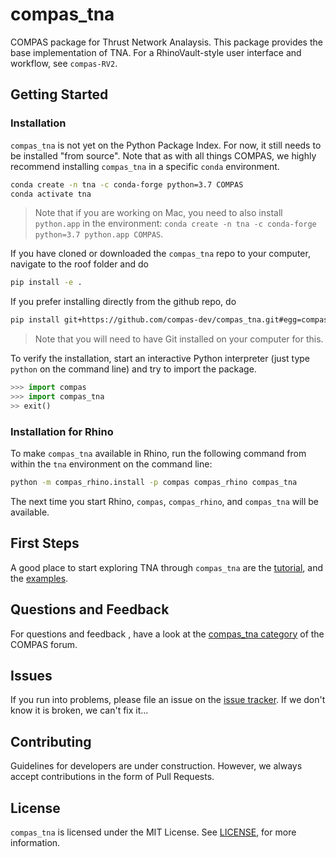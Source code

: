 # compas_tna

COMPAS package for Thrust Network Analaysis. This package provides the base implementation of TNA. For a RhinoVault-style user interface and workflow, see `compas-RV2`.

## Getting Started

### Installation

`compas_tna` is not yet on the Python Package Index. For now, it still needs to be installed "from source". Note that as with all things COMPAS, we highly recommend installing `compas_tna` in a specific `conda` environment.

```bash
conda create -n tna -c conda-forge python=3.7 COMPAS
conda activate tna
```

> Note that if you are working on Mac, you need to also install `python.app` in the environment: `conda create -n tna -c conda-forge python=3.7 python.app COMPAS`.

If you have cloned or downloaded the `compas_tna` repo to your computer, navigate to the roof folder and do

```bash
pip install -e .
```

If you prefer installing directly from the github repo, do

```bash
pip install git+https://github.com/compas-dev/compas_tna.git#egg=compas_tna
```

> Note that you will need to have Git installed on your computer for this.

To verify the installation, start an interactive Python interpreter (just type `python` on the command line) and try to import the package.

```python
>>> import compas
>>> import compas_tna
>> exit()
```

### Installation for Rhino

To make `compas_tna` available in Rhino, run the following command from within the `tna` environment on the command line:

```bash
python -m compas_rhino.install -p compas compas_rhino compas_tna
```

The next time you start Rhino, `compas`, `compas_rhino`, and `compas_tna` will be available.

## First Steps

A good place to start exploring TNA through `compas_tna` are the [tutorial](https://compas-dev.github.io/compas_tna/tutorial.html), and the [examples](https://compas-dev.github.io/compas_tna/examples.html).

## Questions and Feedback

For questions and feedback , have a look at the [compas_tna category](https://forum.compas-framework.org/c/compas-tna) of the COMPAS forum.

## Issues

If you run into problems, please file an issue on the [issue tracker](https://github.com/compas-dev/compas_tna/issues). If we don't know it is broken, we can't fix it...

## Contributing

Guidelines for developers are under construction. However, we always accept contributions in the form of Pull Requests.

## License

`compas_tna` is licensed under the MIT License. See [LICENSE](https://github.com/compas-dev/compas_tna/blob/master/LICENSE), for more information.

